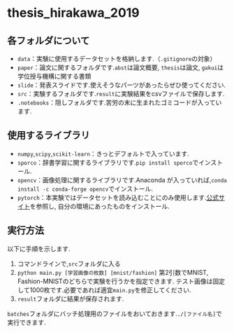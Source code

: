 # thesis_hirakawa_2019

## 各フォルダについて
* `data`：実験に使用するデータセットを格納します.（`.gitignore`の対象）
* `paper`：論文に関するフォルダです.`abst`は論文概要, `thesis`は論文, `gakui`は学位授与機構に関する書類
* `slide`：発表スライドです.使えそうなパーツがあったらぜひ使ってください.
* `src`：実験するフォルダです.`result`に実験結果をcsvファイルで保存します.
* `.notebooks`：隠しフォルダです.苦労の末に生まれたゴミコードが入っています.

## 使用するライブラリ
* `numpy`,`scipy`,`scikit-learn`：きっとデフォルトで入っています.
* `sporco`：辞書学習に関するライブラリです.`pip install sporco`でインストール.
* `opencv`：画像処理に関するライブラリです.Anaconda が入っていれば,`conda install -c conda-forge opencv`でインストール.
* `pytorch`：本実験ではデータセットを読み込むことにのみ使用します.[公式サイト]()を参照し, 自分の環境にあったものをインストール.
 
## 実行方法
以下に手順を示します.
1. コマンドラインで,`src`フォルダに入る
2. `python main.py [学習画像の枚数] [mnist/fashion]`
第2引数でMNIST, Fashion-MNISTのどちらで実験を行うかを指定できます.
テスト画像は固定して1000枚です.必要であれば適宜`main.py`を修正してください.
3. `result`フォルダに結果が保存されます.

`batches`フォルダにバッチ処理用のファイルをおいておきます.`./[ファイル名]`で実行できます.
